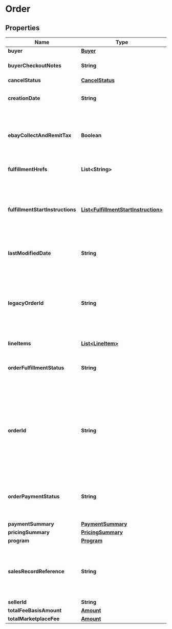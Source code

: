# Order

## Properties
Name | Type | Description | Notes
------------ | ------------- | ------------- | -------------
**buyer** | [**Buyer**](Buyer.md) |  |  [optional]
**buyerCheckoutNotes** | **String** | This field contains any comments that the buyer left for the seller about the order during checkout process. This field is only returned if a buyer left comments at checkout time. |  [optional]
**cancelStatus** | [**CancelStatus**](CancelStatus.md) |  |  [optional]
**creationDate** | **String** | The date and time that the order was created. This timestamp is in ISO 8601 format, which uses the 24-hour Universal Coordinated Time (UTC) clock. Format: [YYYY]-[MM]-[DD]T[hh]:[mm]:[ss].[sss]Z Example: 2015-08-04T19:09:02.768Z |  [optional]
**ebayCollectAndRemitTax** | **Boolean** | This field is only returned if true, and indicates that eBay will collect tax (US state-mandates sales tax or &#x27;goods and services&#x27; tax in Australia or New Zealand) for at least one line item in the order, and remit the tax to the taxing authority of the buyer&#x27;s residence. If this field is returned, the seller should search for one or more ebayCollectAndRemitTaxes containers at the line item level to get more information about the type of tax and the amount. |  [optional]
**fulfillmentHrefs** | **List&lt;String&gt;** | This array contains a list of one or more getShippingFulfillment call URIs that can be used to retrieve shipping fulfillments that have been set up for the order. |  [optional]
**fulfillmentStartInstructions** | [**List&lt;FulfillmentStartInstruction&gt;**](FulfillmentStartInstruction.md) | This container consists of a set of specifications for fulfilling the order, including the type of fulfillment, shipping carrier and service, shipping address, and estimated delivery window. These instructions are derived from the buyer&#x27;s and seller&#x27;s eBay account preferences, the listing parameters, and the buyer&#x27;s checkout selections. The seller can use them as a starting point for packaging, addressing, and shipping the order. Note: Although this container is presented as an array, it currently returns only one set of fulfillment specifications. Additional array members will be supported in future functionality. |  [optional]
**lastModifiedDate** | **String** | The date and time that the order was last modified. This timestamp is in ISO 8601 format, which uses the 24-hour Universal Coordinated Time (UTC) clock. Format: [YYYY]-[MM]-[DD]T[hh]:[mm]:[ss].[sss]Z Example: 2015-08-04T19:09:02.768Z |  [optional]
**legacyOrderId** | **String** | The unique identifier of the order in legacy format, as traditionally used by the Trading API (and other legacy APIs). Both the orderId field and this field are always returned. Note: In June 2019, Order IDs in REST APIs transitioned to a new format. For the Trading and other legacy APIs, by using version control/compatibility level, users have the option of using the older legacy order ID format, or they can migrate to the new order ID format, which is the same order ID format being used by REST APIs. Although users of the Trading API (and other legacy APIs) can now transition to the new order ID format, this legacyOrderId field will still return order IDs in the old format to distinguish between the old and new order IDs. |  [optional]
**lineItems** | [**List&lt;LineItem&gt;**](LineItem.md) | This array contains the details for all line items that comprise the order. |  [optional]
**orderFulfillmentStatus** | **String** | The degree to which fulfillment of the order is complete. See the OrderFulfillmentStatus type definition for more information about each possible fulfillment state. For implementation help, refer to &lt;a href&#x3D;&#x27;https://developer.ebay.com/api-docs/sell/fulfillment/types/sel:OrderFulfillmentStatus&#x27;&gt;eBay API documentation&lt;/a&gt; |  [optional]
**orderId** | **String** | The unique identifier of the order. Both the legacyOrderId field (traditionally used by Trading and other legacy APIS) and this field are always returned. Note: In June 2019, Order IDs in REST APIs transitioned to a new format. For the Trading and other legacy APIs, by using version control/compatibility level, users have the option of using the older legacy order ID format, or they can migrate to the new order ID format, which is the same order ID format being used by REST APIs. The new format is a non-parsable string, globally unique across all eBay marketplaces, and consistent for both single line item and multiple line item orders. These order identifiers are automatically generated after buyer payment, and unlike in the past, instead of just being known and exposed to the seller, these unique order identifiers will also be known and used/referenced by the buyer and eBay customer support. |  [optional]
**orderPaymentStatus** | **String** | The enumeration value returned in this field indicates the current payment status of an order, or in case of a refund request, the current status of the refund. See the OrderPaymentStatusEnum type definition for more information about each possible payment/refund state. For implementation help, refer to &lt;a href&#x3D;&#x27;https://developer.ebay.com/api-docs/sell/fulfillment/types/sel:OrderPaymentStatusEnum&#x27;&gt;eBay API documentation&lt;/a&gt; |  [optional]
**paymentSummary** | [**PaymentSummary**](PaymentSummary.md) |  |  [optional]
**pricingSummary** | [**PricingSummary**](PricingSummary.md) |  |  [optional]
**program** | [**Program**](Program.md) |  |  [optional]
**salesRecordReference** | **String** | An eBay-generated identifier that is used to identify and manage orders through the Selling Manager and Selling Manager Pro tools. This order identifier can also be found on the Orders grid page and in the Sales Record pages in Seller Hub. A salesRecordReference number is only generated and returned at the order level, and not at the order line item level. In cases where the seller does not have a Selling Manager or Selling Manager Pro subscription nor access to Seller Hub, this field may not be returned. |  [optional]
**sellerId** | **String** | The unique eBay user ID of the seller who sold the order. |  [optional]
**totalFeeBasisAmount** | [**Amount**](Amount.md) |  |  [optional]
**totalMarketplaceFee** | [**Amount**](Amount.md) |  |  [optional]
